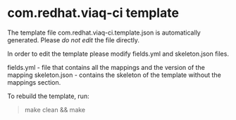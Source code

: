 com.redhat.viaq-ci template
=================================

The template file com.redhat.viaq-ci.template.json is automatically generated. Please *do not edit* the file directly.

In order to edit the template please modify fields.yml and skeleton.json files.

fields.yml - file that contains all the mappings and the version of the mapping
skeleton.json - contains the skeleton of the template without the mappings section.

To rebuild the template, run:
> make clean && make

